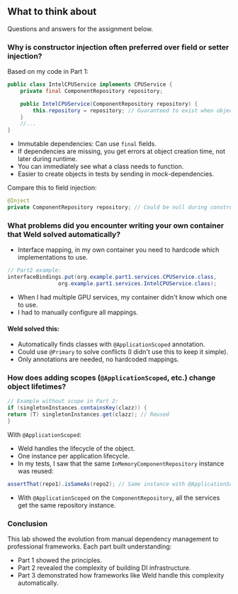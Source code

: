## What to think about

Questions and answers for the assignment below.

### Why is constructor injection often preferred over field or setter injection?

Based on my code in Part 1:
````java
public class IntelCPUService implements CPUService {
    private final ComponentRepository repository;

    public IntelCPUService(ComponentRepository repository) {
        this.repository = repository; // Guaranteed to exist when object is created
    }
    //...
}
````
- Immutable dependencies: Can use ```final``` fields.
- If dependencies are missing, you get errors at object creation time, not later during runtime.
- You can immediately see what a class needs to function.
- Easier to create objects in tests by sending in mock-dependencies.

Compare this to field injection:
````java
@Inject
private ComponentRepository repository; // Could be null during construction
````

### What problems did you encounter writing your own container that Weld solved automatically?

- Interface mapping, in my own container you need to hardcode which implementations to use.
````java
// Part2 example:
interfaceBindings.put(org.example.part1.services.CPUService.class,
                org.example.part1.services.IntelCPUService.class);
````

- When I had multiple GPU services, my container didn't know which one to use.
- I had to manually configure all mappings.
#### Weld solved this:
- Automatically finds classes with ```@ApplicationScoped``` annotation.
- Could use ```@Primary``` to solve conflicts (I didn't use this to keep it simple).
- Only annotations are needed, no hardcoded mappings.


### How does adding scopes (```@ApplicationScoped```, etc.) change object lifetimes?
````java
// Example without scope in Part 2:
if (singletonInstances.containsKey(clazz)) {
return (T) singletonInstances.get(clazz); // Reused
}
```` 
With ```@ApplicationScoped```:
- Weld handles the lifecycle of the object.
- One instance per application lifecycle.
- In my tests, I saw that the same ```InMemoryComponentRepository``` instance was reused:
````java
assertThat(repo1).isSameAs(repo2); // Same instance with @ApplicationScoped
````
- With `@ApplicationScoped` on the `ComponentRepository`,
all the services get the same repository instance.

### Conclusion
This lab showed the evolution from manual dependency management to professional frameworks.
Each part built understanding:
- Part 1 showed the principles.
- Part 2 revealed the complexity of building DI infrastructure.
- Part 3 demonstrated how frameworks like Weld handle this complexity automatically.